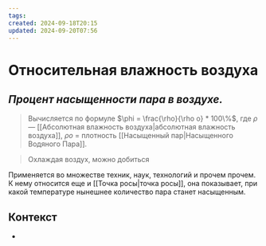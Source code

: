 ```yaml
---
tags: 
created: 2024-09-18T20:15
updated: 2024-09-20T07:56
---
```

# Относительная влажность воздуха

## ***Процент насыщенности пара в воздухе.***

> Вычисляется по формуле $\phi = \frac{\rho}{\rho o} * 100\%$,
> где $\rho$ — [[Абсолютная влажность воздуха|абсолютная влажность воздуха]],
$\rho o$ = плотность [[Насыщенный пар|Насыщенного Водяного Пара]].

>Охлаждая воздух, можно добиться 

Применяется во множестве техник, наук, технологий и прочем прочем. 
К нему относится еще и [[Точка росы|точка росы]], она показывает, при какой температуре нынешнее количество пара станет насыщенным.
## Контекст
- 

